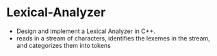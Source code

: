 # Lexical-Analyzer

- Design and implement a Lexical Analyzer in C++.
- reads in a stream of characters, identifies the lexemes in the stream, and categorizes them into tokens
